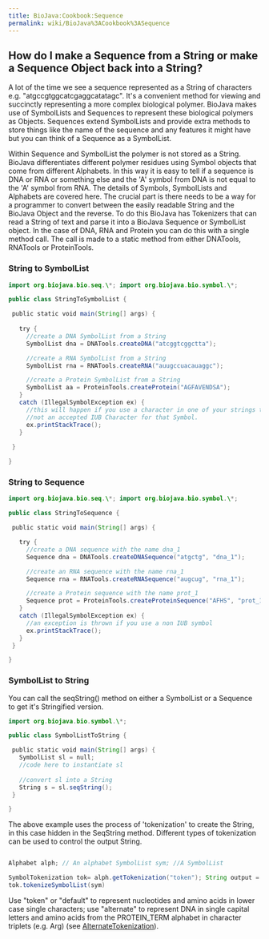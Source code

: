 ```yaml
---
title: BioJava:Cookbook:Sequence
permalink: wiki/BioJava%3ACookbook%3ASequence
---
```


How do I make a Sequence from a String or make a Sequence Object back into a String?
------------------------------------------------------------------------------------

A lot of the time we see a sequence represented as a String of
characters e.g. "atgccgtggcatcgaggcatatagc". It's a convenient method
for viewing and succinctly representing a more complex biological
polymer. BioJava makes use of SymbolLists and Sequences to represent
these biological polymers as Objects. Sequences extend SymbolLists and
provide extra methods to store things like the name of the sequence and
any features it might have but you can think of a Sequence as a
SymbolList.

Within Sequence and SymbolList the polymer is not stored as a String.
BioJava differentiates different polymer residues using Symbol objects
that come from different Alphabets. In this way it is easy to tell if a
sequence is DNA or RNA or something else and the 'A' symbol from DNA is
not equal to the 'A' symbol from RNA. The details of Symbols,
SymbolLists and Alphabets are covered here. The crucial part is there
needs to be a way for a programmer to convert between the easily
readable String and the BioJava Object and the reverse. To do this
BioJava has Tokenizers that can read a String of text and parse it into
a BioJava Sequence or SymbolList object. In the case of DNA, RNA and
Protein you can do this with a single method call. The call is made to a
static method from either DNATools, RNATools or ProteinTools.

### String to SymbolList

```java 
import org.biojava.bio.seq.\*; import org.biojava.bio.symbol.\*;

public class StringToSymbolList {

 public static void main(String[] args) {  
    
   try {  
     //create a DNA SymbolList from a String  
     SymbolList dna = DNATools.createDNA("atcggtcggctta");

     //create a RNA SymbolList from a String  
     SymbolList rna = RNATools.createRNA("auugccuacauaggc");

     //create a Protein SymbolList from a String  
     SymbolList aa = ProteinTools.createProtein("AGFAVENDSA");  
   }  
   catch (IllegalSymbolException ex) {  
     //this will happen if you use a character in one of your strings that is  
     //not an accepted IUB Character for that Symbol.  
     ex.printStackTrace();  
   }  
    
 }

} 
```

### String to Sequence

```java 
import org.biojava.bio.seq.\*; import org.biojava.bio.symbol.\*;

public class StringToSequence {

 public static void main(String[] args) {

   try {  
     //create a DNA sequence with the name dna_1  
     Sequence dna = DNATools.createDNASequence("atgctg", "dna_1");

     //create an RNA sequence with the name rna_1  
     Sequence rna = RNATools.createRNASequence("augcug", "rna_1");

     //create a Protein sequence with the name prot_1  
     Sequence prot = ProteinTools.createProteinSequence("AFHS", "prot_1");  
   }  
   catch (IllegalSymbolException ex) {  
     //an exception is thrown if you use a non IUB symbol  
     ex.printStackTrace();  
   }  
 }

} 
```

### SymbolList to String

You can call the seqString() method on either a SymbolList or a Sequence
to get it's Stringified version.

```java 
import org.biojava.bio.symbol.\*;

public class SymbolListToString {

 public static void main(String[] args) {  
   SymbolList sl = null;  
   //code here to instantiate sl  
    
   //convert sl into a String  
   String s = sl.seqString();  
 }

} 
```

The above example uses the process of 'tokenization' to create the
String, in this case hidden in the SeqString method. Different types of
tokenization can be used to control the output String.

```java

Alphabet alph; // An alphabet SymbolList sym; //A SymbolList

SymbolTokenization tok= alph.getTokenization("token"); String output =
tok.tokenizeSymbolList(sym)

```

Use "token" or "default" to represent nucleotides and amino acids in
lower case single characters; use "alternate" to represent DNA in single
capital letters and amino acids from the PROTEIN\_TERM alphabet in
character triplets (e.g. Arg) (see
[AlternateTokenization](http://www.biojava.org/docs/api1.8/org/biojava/bio/seq/io/AlternateTokenization.html)).
